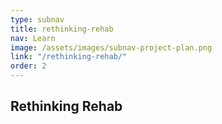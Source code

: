```yaml
---
type: subnav
title: rethinking-rehab
nav: Learn
image: /assets/images/subnav-project-plan.png
link: "/rethinking-rehab/"
order: 2
---
```


## Rethinking Rehab
